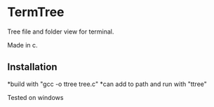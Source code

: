 # TermTree
Tree file and folder view for terminal.

Made in c. 

## Installation
*build with "gcc -o ttree tree.c"
*can add to path and run with "ttree"


Tested on windows
